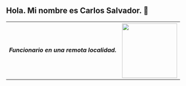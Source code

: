## Hola. Mi nombre es Carlos Salvador. 👋

<table style="border: none;">
  <tr>
    <th><h5>Funcionario en una remota localidad.</h5></th>
    <th><img src="https://avatars.githubusercontent.com/u/187865778?v=4" width="150"></th>
  </tr>
</table>

<!--
**ObidioTimoteo/ObidioTimoteo** is a ✨ _special_ ✨ repository because its `README.md` (this file) appears on your GitHub profile.

Here are some ideas to get you started:

- 🔭 I’m currently working on ...
- 🌱 I’m currently learning ...
- 👯 I’m looking to collaborate on ...
- 🤔 I’m looking for help with ...
- 💬 Ask me about ...
- 📫 How to reach me: ...
- 😄 Pronouns: ...
- ⚡ Fun fact: ...
-->
